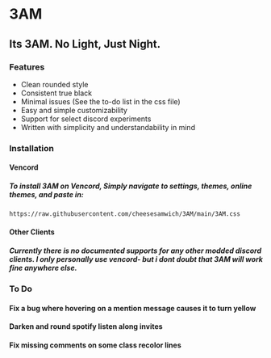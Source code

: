 # 3AM
## Its 3AM. No Light, Just Night.

### Features

- Clean rounded style
- Consistent true black
- Minimal issues (See the to-do list in the css file)
- Easy and simple customizability
- Support for select discord experiments
- Written with simplicity and understandability in mind

### Installation

#### Vencord
##### To install 3AM on Vencord, Simply navigate to settings, themes, online themes, and paste in:

```
https://raw.githubusercontent.com/cheesesamwich/3AM/main/3AM.css
```

#### Other Clients
##### Currently there is no documented supports for any other modded discord clients. I only personally use vencord- but i dont doubt that 3AM will work fine anywhere else.

### To Do

#### Fix a bug where hovering on a mention message causes it to turn yellow   
#### Darken and round spotify listen along invites
#### Fix missing comments on some class recolor lines